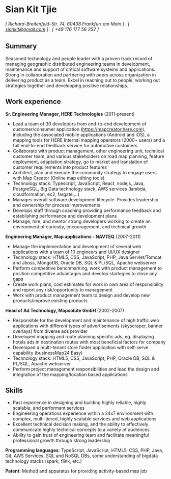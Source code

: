 Sian Kit Tjie
======

###### [ Richard-Breitenfeld-Str. 74, 60438 Frankfurt am Main ] . [ siankit@gmail.com ] . [ +49 176 177 56 252 ]

Summary
---------
Seasoned technology and people leader with a proven track record of managing geographic distributed engineering teams in development, maintenance and support of critical software systems and applications. Strong in collaboration and partnering with peers across organization in delivering product as a team. Excel in reaching out to people, working out strategies together and develooping positive relationships. 

Work experience
---------
**Sr. Engineering Manager, HERE Technologies** (2011-present)
- Lead a team of 30 developers from end-to-end development of customer/consumer application (https://mapcreator.here.com), including the associated mobile applications (Android and iOS), a mapping tools for HERE Internal mapping operators (2000+ users) and a full end-to-end feedback service for automotive customers. 
- Collaborate with product management, other engineering unit, technical customer team, and various stakeholders on road map planning, feature deployment, adaptation strategy, go to market and translation of customer requirements into product features
- Architect, plan and execute the community strategy to engage users with Map Creator (Online map editing tools)
- Technology stack: Typescript, JavaScript, React, nodejs, Java, PostgreSQL, Big Data technology stack, AWS services (lambda, cloudformation, ec2, fargate,...)
- Manages overall software development lifecycle. Provides leadership and ownership for process improvements
- Develops staff through coaching providing performance feedback and establishing performance and development plans
- Manage, hire, and mentor strong developers working to create an environment of curiosity, encouragement, and technical growth

**Engineering Manager, Map applications - NAVTEQ** (2007-2011)
- Manage the implementation and development of several web applications with a team of 10 engineers and UI/UX designer
- Technology stack: HTML5, CSS, JavaScript, PHP, Java Servlet/Tomcat and Jboss, MongoDB, Oracle DB, SQL & PL/SQL, Apache webserver 
- Perform competitive benchmarking, work with product management to position competitive advantages and develop startegies to close any gaps
- Create work plans, cost estimates for work in own area of responsibility and report any risk/opportunity to management
- Work with product management team to design and develop new products/improve existing products

**Head of Ad Technology, Mapsolute GmbH** (2002-2007)
- Responsible for the development and maintenance of high traffic web applications with different types of advertisements (skyscraper, banner overlays) from diverse ads provider
- Developed mapping and route planning specific ads, eg. displaying hotels ads in destination routes with most beneficial factors for company
- Developed a multi-tenant store finder application with self-serve capability (businessMap24 Easy)
- Technology stack: HTML5, CSS, JavaScript, PHP, Oracle DB, SQL & PL/SQL, Apache webserver 
- Perform project management responsibilities and lead the design and integration of the mapping/location based applications

Skills
------
- Past experience in designing and building highly reliable, highly scalable, and performant services
- Engineering operations experience within a 24x7 environment with complex, multi-tiered, highly scalable services and web applications
- Excellent technical decision making, and the ability to effectively communicate highly technical concepts to a variety of audiences
- Ability to gain trust of engineering team and facilitate meaningful professional growth through strong leadership

**Programming languages**: TypeScript, JavaScript, HTML5, CSS, PHP, Java, Git, AWS Services, SQL and NoSQL DBs, some understanding of bigdata technology stacks (spark, flink, etc.)

**Patent**: Method and apparatus for providing activity-based map job

